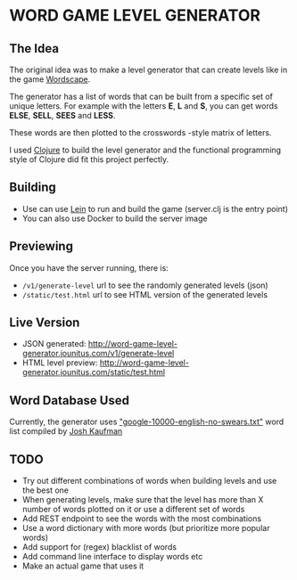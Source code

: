 # WORD GAME LEVEL GENERATOR



## The Idea

The original idea was to make a level generator that can create
levels like in the game 
[Wordscape](https://play.google.com/store/apps/details?id=com.peoplefun.wordcross&hl=en).

The generator has a list of words that can be built from a specific set
of unique letters. For example with the letters **E**, **L** and **S**, 
you can get words **ELSE**, **SELL**, **SEES** and **LESS**.

These words are then plotted to the crosswords -style matrix of letters.

I used [Clojure](https://clojure.org/) to build the level generator and the 
functional programming style of Clojure did fit this project perfectly.

## Building

* Use can use [Lein](https://leiningen.org/) to run and build the game 
(server.clj is the entry point)
* You can also use Docker to build the server image 


## Previewing

Once you have the server running, there is:

* `/v1/generate-level` url to see the randomly generated levels (json)
* `/static/test.html` url to see HTML version of the generated levels

## Live Version

* JSON generated: http://word-game-level-generator.jounitus.com/v1/generate-level
* HTML level preview: http://word-game-level-generator.jounitus.com/static/test.html

## Word Database Used

Currently, the generator uses 
["google-10000-english-no-swears.txt"](https://github.com/first20hours/google-10000-english/blob/master/google-10000-english-no-swears.txt)
word list compiled by [Josh Kaufman](https://github.com/first20hours)

## TODO

* Try out different combinations of words when building levels and use the best one
* When generating levels, make sure that the level has more than
X number of words plotted on it or use a different set of words
* Add REST endpoint to see the words with the most combinations
* Use a word dictionary with more words (but prioritize more popular words) 
* Add support for (regex) blacklist of words
* Add command line interface to display words etc
* Make an actual game that uses it



